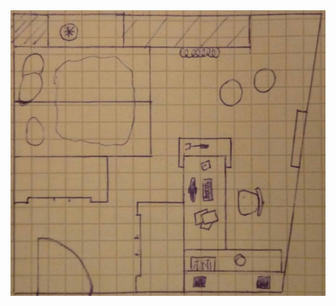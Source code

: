 <html lang="en" class="no-js">

<head>
</head>

<body>
  <img class="fit-picture"
     src="plan_peter.jpg"
     alt="Zimmerplan">

</body>
</html>
